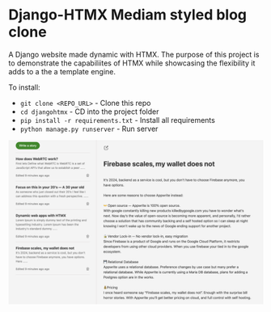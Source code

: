 # Django-HTMX Mediam styled blog clone

A Django website made dynamic with HTMX. The purpose of this project is to demonstrate the capabiliites of HTMX while showcasing the flexibility it adds to a the a template engine.

To install:

-   `git clone <REPO_URL>` - Clone this repo
-   `cd djangohtmx` - CD into the project folder
-   `pip install -r requirements.txt` - Install all requirements
-   `python manage.py runserver` - Run server

<img src="./static/images/demo.png"/>
